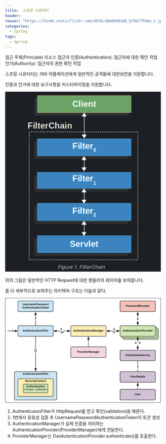 ```yaml
---
title:  스프링 시큐리티
header:
teaser: "https://farm5.staticflickr.com/4076/4940499208_b79b77fb0a_z.jpg"
categories:
  - spring
tags:
  - Spring
---
```


접근 주체(Principle) 리소스 접근자
인증(Authentication): 접근자에 대한 확인 작업
인가(Authority): 접근자의 권한 확인 작업

스프링 시큐리티는 자바 어플케이션에게 일반적인 공격들에 대한보안을 지원합니다.

인증과 인가에 대한 요구사항을 커스터마이징을 지원합니다.

![springsec_1](../../assets/images/springsec/springsec_1.png)

위의 그림은 일반적인 HTTP Request에 대한 핸들러의 레이어를 보여줍니다.

좀 더 세부적으로 보여주는 아키텍쳐 구조는 다음과 같다.

![springsec_2](../../assets/images/springsec/spring_sec_2.png)

1. AuthenticaionFilter가 HttpRequest를 받고 확인(validation)을 해준다.
2. 1번에서 유효성 검증 후 UsernamePasswordAuthenticationToken이 토큰 생성
3. AuthenticationManager가 실제 인증을 처리하는 AuthenticationProvider(ProviderManager)에게 전달한다.
4. ProviderManager는 DaoAutenticationProvider.authenticate()를 호출한다.






